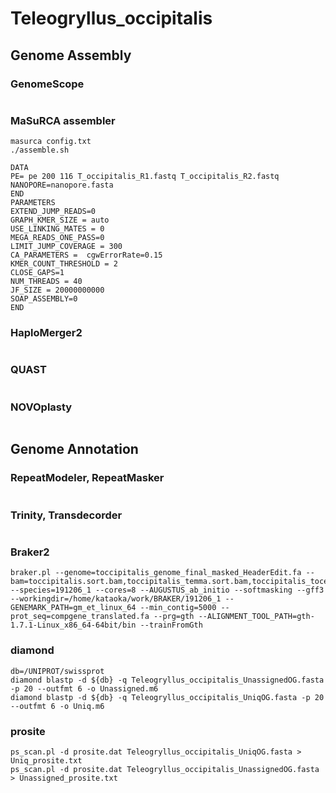 # Teleogryllus_occipitalis

## Genome Assembly


### GenomeScope
```

```

### MaSuRCA assembler
```
masurca config.txt
./assemble.sh
```

```
DATA
PE= pe 200 116 T_occipitalis_R1.fastq T_occipitalis_R2.fastq
NANOPORE=nanopore.fasta
END
PARAMETERS
EXTEND_JUMP_READS=0
GRAPH_KMER_SIZE = auto
USE_LINKING_MATES = 0
MEGA_READS_ONE_PASS=0
LIMIT_JUMP_COVERAGE = 300
CA_PARAMETERS =  cgwErrorRate=0.15
KMER_COUNT_THRESHOLD = 2
CLOSE_GAPS=1
NUM_THREADS = 40
JF_SIZE = 20000000000
SOAP_ASSEMBLY=0
END
```
### HaploMerger2
```

```

### QUAST
```

```
### NOVOplasty
```

```
## Genome Annotation

### RepeatModeler, RepeatMasker
```

```
### Trinity, Transdecorder
```

```

### Braker2
```
braker.pl --genome=toccipitalis_genome_final_masked_HeaderEdit.fa --bam=toccipitalis.sort.bam,toccipitalis_temma.sort.bam,toccipitalis_toceanicus.sort.bam --species=191206_1 --cores=8 --AUGUSTUS_ab_initio --softmasking --gff3 --workingdir=/home/kataoka/work/BRAKER/191206_1 --GENEMARK_PATH=gm_et_linux_64 --min_contig=5000 --prot_seq=compgene_translated.fa --prg=gth --ALIGNMENT_TOOL_PATH=gth-1.7.1-Linux_x86_64-64bit/bin --trainFromGth
```

### diamond
```
db=/UNIPROT/swissprot
diamond blastp -d ${db} -q Teleogryllus_occipitalis_UnassignedOG.fasta -p 20 --outfmt 6 -o Unassigned.m6
diamond blastp -d ${db} -q Teleogryllus_occipitalis_UniqOG.fasta -p 20 --outfmt 6 -o Uniq.m6
```

### prosite
```
ps_scan.pl -d prosite.dat Teleogryllus_occipitalis_UniqOG.fasta > Uniq_prosite.txt
ps_scan.pl -d prosite.dat Teleogryllus_occipitalis_UnassignedOG.fasta > Unassigned_prosite.txt
```
